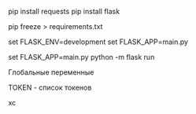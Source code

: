 pip install requests
pip install flask

pip freeze > requirements.txt

set FLASK_ENV=development
set FLASK_APP=main.py

set FLASK_APP=main.py
python -m flask run

Глобальные переменные 

TOKEN - список токенов


xc

